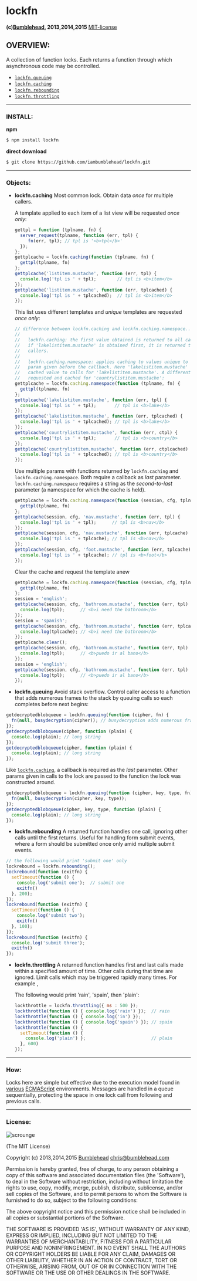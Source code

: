 lockfn
======
**(c)[Bumblehead][0], 2013,2014,2015** [MIT-license](#license)

## OVERVIEW:

A collection of function locks. Each returns a function through which asynchronous code may be controlled. 

 * [`lockfn.queuing`](#queuing)
 * [`lockfn.caching`](#caching)
 * [`lockfn.rebounding`](#rebounding)
 * [`lockfn.throttling`](#throttling)

[0]: http://www.bumblehead.com                            "bumblehead"

---------------------------------------------------------
### <a id="install"></a>INSTALL:

**npm**
```bash
$ npm install lockfn
```

**direct download**
```bash
$ git clone https://github.com/iambumblehead/lockfn.git
```

---------------------------------------------------------
### <a id="objects"></a>Objects:

 - <a id="caching"></a>**lockfn.caching**
   Most common lock. Obtain data _once_ for multiple callers.

   A template applied to each item of a list view will be requested _once only_:
   ```javascript
   gettpl = function (tplname, fn) {
     server_request(tplname, function (err, tpl) {
        fn(err, tpl); // tpl is '<b>tpl</b>'
     });
   };
   gettplcache = lockfn.caching(function (tplname, fn) {
     gettpl(tplname, fn)
   };
   gettplcache('listitem.mustache', function (err, tpl) {
     console.log('tpl is ' + tpl);        // tpl is <b>item</b>
   });
   gettplcache('listitem.mustache', function (err, tplcached) {
     console.log('tpl is ' + tplcached);  // tpl is <b>item</b>
   });
   ```

   This list uses different templates and _unique_ templates are requested _once only_:
   ```javascript
   // difference between lockfn.caching and lockfn.caching.namespace...
   //
   //   lockfn.caching: the first value obtained is returned to all callers.
   //   if 'lakelistitem.mustache' is obtained first, it is returned to all
   //   callers.
   //
   //   lockfn.caching.namespace: applies caching to values unique to string
   //   param given before the callback. Here 'lakelistitem.mustache' returns a
   //   cached value to calls for 'lakelistitem.mustache'. A different value is
   //   requested and cached for 'countrylistitem.mustache':
   gettplcache = lockfn.caching.namespace(function (tplname, fn) {
     gettpl(tplname, fn)
   };
   gettplcache('lakelistitem.mustache', function (err, tpl) {
     console.log('tpl is ' + tpl);       // tpl is <b>lake</b>
   });
   gettplcache('lakelistitem.mustache', function (err, tplcached) {
     console.log('tpl is ' + tplcached); // tpl is <b>lake</b>
   });
   gettplcache('countrylistitem.mustache', function (err, ctpl) {
     console.log('tpl is ' + tpl);       // tpl is <b>country</b>
   });
   gettplcache('countrylistitem.mustache', function (err, ctplcached) {
     console.log('tpl is ' + tplcached); // tpl is <b>country</b>
   });
   ```
 
   Use multiple params with functions returned by `lockfn.caching` and `lockfn.caching.namespace`. Both require a callback as _last_ parameter. `lockfn.caching.namespace` requires a string as the _second-to-last_  parameter (a namespace for which the cache is held).
   ```javascript
   gettplcache = lockfn.caching.namespace(function (session, cfg, tplname, fn) {
     gettpl(tplname, fn)
   };
   gettplcache(session, cfg, 'nav.mustache', function (err, tpl) {
     console.log('tpl is ' + tpl);      // tpl is <b>nav</b>
   });
   gettplcache(session, cfg, 'nav.mustache', function (err, tplcache) {
     console.log('tpl is ' + tplcache); // tpl is <b>nav</b>
   });
   gettplcache(session, cfg, 'foot.mustache', function (err, tplcache) {
     console.log('tpl is ' + tplcache); // tpl is <b>foot</b>
   });
   ```

   Clear the cache and request the template anew
   ```javascript
   gettplcache = lockfn.caching.namespace(function (session, cfg, tplname, fn) {
     gettpl(tplname, fn)
   };
   session = 'english';
   gettplcache(session, cfg, 'bathroom.mustache', function (err, tpl) {
     console.log(tpl);      // <b>i need the bathroom</b>
   });
   session = 'spanish';
   gettplcache(session, cfg, 'bathroom.mustache', function (err, tplcache) {
     console.log(tplcache); // <b>i need the bathroom</b>
   });
   gettplcache.clear();
   gettplcache(session, cfg, 'bathroom.mustache', function (err, tpl) {
     console.log(tpl);      // <b>puedo ir al bano</b>
   });
   session = 'english';
   gettplcache(session, cfg, 'bathroom.mustache', function (err, tpl) {
     console.log(tpl);      // <b>puedo ir al bano</b>
   });
   ```

 - <a id="queuing"></a>**lockfn.queuing**
   Avoid stack overflow. Control caller access to a function that adds numerous frames to the stack by queuing calls so each completes before next begins:
  ```javascript
  getdecryptedblobqueue = lockfn.queuing(function (cipher, fn) {
    fn(null, busydecryption(cipher)); // busydecryption adds numerous frames
  });
  getdecryptedblobqueue(cipher, function (plain) {
    console.log(plain); // long string
  });
  getdecryptedblobqueue(cipher, function (plain) {
    console.log(plain); // long string
  }); 
  ```

  Like [`lockfn.caching`](#caching), a callback is required as the _last_ parameter. Other params given in calls to the lock are passed to the function the lock was constructed around.
  ```javascript
  getdecryptedblobqueue = lockfn.queuing(function (cipher, key, type, fn) {
    fn(null, busydecryption(cipher, key, type));
  });
  getdecryptedblobqueue(cipher, key, type, function (plain) {
    console.log(plain); // long string
  });
  ```
 
 - <a id="rebounding"></a>**lockfn.rebounding**
   A returned function handles one call, ignoring other calls until the first returns. Useful for handling form submit events, where a form should be submitted once only amid multiple submit events.
  ```javascript
  // the following would print 'submit one' only
  lockrebound = lockfn.rebounding();
  lockrebound(function (exitfn) {
    setTimeout(function () { 
      console.log('submit one');  // submit one
      exitfn() 
    }, 200);
  });
  lockrebound(function (exitfn) {
    setTimeout(function () { 
      console.log('submit two');
      exitfn() 
    }, 100);
  }); 
  lockrebound(function (exitfn) {
    console.log('submit three');
    exitfn() 
  });
  ```

 - <a id="throttling"></a>**lockfn.throttling**
   A returned function handles first and last calls made within a specified amount of time. Other calls during that time are ignored. Limit calls which may be triggered rapidly many times. For example ,

   The following would print 'rain', 'spain', then 'plain': 
   ```javascript 
   lockthrottle = lockfn.throttling({ ms : 500 });
   lockthrottle(function () { console.log('rain') });  // rain
   lockthrottle(function () { console.log('in') });
   lockthrottle(function () { console.log('spain') }); // spain
   lockthrottle(function () {
     setTimeout(function () {
       console.log('plain') };                         // plain
     }, 600)
   });
   ```
  
---------------------------------------------------------
### <a id="how"></a>How:

Locks here are simple but effective due to the execution model found in [various][1] [ECMAScript][2] environments. Messages are handled in a queue sequentially, protecting the space in one lock call from following and previous calls.

[1]: https://developer.mozilla.org/en-US/docs/Web/JavaScript/EventLoop
[2]: http://nikhilm.github.io/uvbook/eventloops.html

---------------------------------------------------------

### <a id="license">License:

![scrounge](https://github.com/iambumblehead/scroungejs/raw/master/img/hand.png) 

(The MIT License)

Copyright (c) 2013,2014,2015 [Bumblehead][0] <chris@bumblehead.com>

Permission is hereby granted, free of charge, to any person obtaining a copy of this software and associated documentation files (the 'Software'), to deal in the Software without restriction, including without limitation the rights to use, copy, modify, merge, publish, distribute, sublicense, and/or sell copies of the Software, and to permit persons to whom the Software is furnished to do so, subject to the following conditions:

The above copyright notice and this permission notice shall be included in all copies or substantial portions of the Software.

THE SOFTWARE IS PROVIDED 'AS IS', WITHOUT WARRANTY OF ANY KIND, EXPRESS OR IMPLIED, INCLUDING BUT NOT LIMITED TO THE WARRANTIES OF MERCHANTABILITY, FITNESS FOR A PARTICULAR PURPOSE AND NONINFRINGEMENT. IN NO EVENT SHALL THE AUTHORS OR COPYRIGHT HOLDERS BE LIABLE FOR ANY CLAIM, DAMAGES OR OTHER LIABILITY, WHETHER IN AN ACTION OF CONTRACT, TORT OR OTHERWISE, ARISING FROM, OUT OF OR IN CONNECTION WITH THE SOFTWARE OR THE USE OR OTHER DEALINGS IN THE SOFTWARE.
